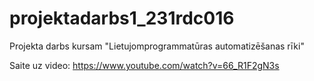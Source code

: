 # projektadarbs1_231rdc016
Projekta darbs kursam "Lietujomprogrammatūras automatizēšanas rīki"


Saite uz video: https://www.youtube.com/watch?v=66_R1F2gN3s


